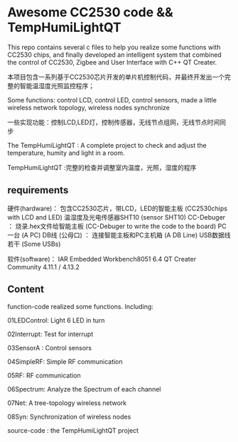 # Awesome CC2530 code && TempHumiLightQT
This repo contains several c files to help you realize some functions with CC2530 chips, and finally developed an intelligent system that combined the control of CC2530, Zigbee and User Interface with C++ QT Creater.

本项目包含一系列基于CC2530芯片开发的单片机控制代码，并最终开发出一个完整的智能温湿度光照监控程序；

Some functions: control LCD, control LED, control sensors, made a little wireless network topology, wireless nodes synchronize

一些实现功能：控制LCD,LED灯，控制传感器，无线节点组网，无线节点时间同步

The TempHumiLightQT : A complete project to check and adjust the temperature, humity and light in a room.

TempHumiLightQT :完整的检查并调整室内温度，光照，湿度的程序



## requirements

硬件(hardware)：
包含CC2530芯片，带LCD，LED的智能主板
(CC2530chips with LCD and LED)
温湿度及光电传感器SHT10
(sensor SHT10)
CC-Debuger ： 烧录.hex文件给智能主板
(CC-Debuger to write the code to the board)
PC一台
(A PC)
DB线 (公母口) ： 连接智能主板和PC主机箱
(A DB Line)
USB数据线若干
(Some USBs)

软件(software)：
IAR Embedded Workbench8051 6.4
QT Creater Community 4.11.1 / 4.13.2



## Content

function-code  realized some functions. Including:

01LEDControl: Light 6 LED in turn

02Interrupt: Test for interrupt

03SensorA : Control  sensors

04SimpleRF: Simple RF communication

05RF: RF communication

06Spectrum: Analyze the Spectrum of each channel

07Net: A tree-topology wireless network

08Syn: Synchronization of wireless nodes



source-code : the TempHumiLightQT project

